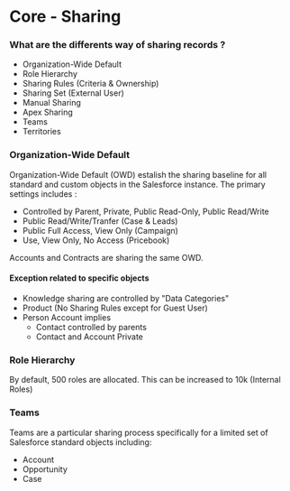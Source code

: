 # Core - Sharing

### What are the differents way of sharing records ?
- Organization-Wide Default
- Role Hierarchy
- Sharing Rules (Criteria & Ownership)
- Sharing Set (External User)
- Manual Sharing
- Apex Sharing
- Teams
- Territories

### Organization-Wide Default
Organization-Wide Default (OWD) estalish the sharing baseline for all standard and custom objects in the Salesforce instance.
The primary settings includes :
- Controlled by Parent, Private, Public Read-Only, Public Read/Write
- Public Read/Write/Tranfer (Case & Leads)
- Public Full Access, View Only (Campaign)
- Use, View Only, No Access (Pricebook)

Accounts and Contracts are sharing the same OWD.

#### Exception related to specific objects

- Knowledge sharing are controlled by "Data Categories"
- Product (No Sharing Rules except for Guest User)
- Person Account implies
    - Contact controlled by parents
    - Contact and Account Private


### Role Hierarchy
By default, 500 roles are allocated. This can be increased to 10k (Internal Roles)


### Teams
Teams are a particular sharing process specifically for a limited set of Salesforce standard objects including:
- Account
- Opportunity
- Case
